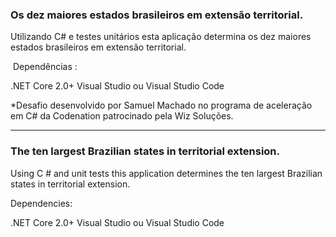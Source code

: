 ### Os dez maiores estados brasileiros em extensão territorial.

Utilizando C# e testes unitários esta aplicação determina os dez maiores estados brasileiros em extensão territorial. 

​ Dependências :

.NET Core 2.0+
Visual Studio ou Visual Studio Code



*Desafio desenvolvido por Samuel Machado no programa de aceleração em C# da Codenation patrocinado pela Wiz Soluções.

----------------------------------------------------

### The ten largest Brazilian states in territorial extension.

Using C # and unit tests this application determines the ten largest Brazilian states in territorial extension.

Dependencies:

.NET Core 2.0+
Visual Studio ou Visual Studio Code

